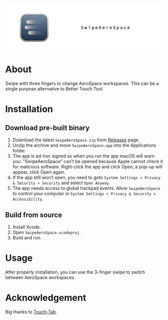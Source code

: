 
![banner](./assets/banner.png)

# About

Swipe with three fingers to change AeroSpace workspaces. This can be a single purpose alternative to Better Touch Tool.

# Installation

## Download pre-built binary

1. Download the latest `SwipeAeroSpace.zip` from [Releases](https://github.com/MediosZ/SwipeAeroSpace/releases) page.
2. Unzip the archive and move `SwipeAeroSpace.app` into the Applications folder.
3. The app is ad-hoc signed so when you run the app macOS will warn you: "SwipeAeroSpace" can’t be opened because Apple cannot check it for malicious software. Right-click the app and click Open, a pop-up will appear, click Open again.
4. If the app still won't open, you need to goto `System Settings > Privacy & Security > Security` and select `Open Anyway`.
5. The app needs access to global trackpad events. Allow `SwipeAeroSpace` to control your computer in `System Settings > Privacy & Security > Accessibility`.
## Build from source 

1. Install Xcode.
2. Open `SwipeAeroSpace.xcodeproj`.
3. Build and run.

# Usage 

After properly installation, you can use the 3-finger swipe to switch between AeroSpace workspaces.

# Acknowledgement

Big thanks to [Touch-Tab](https://github.com/ris58h/Touch-Tab).


